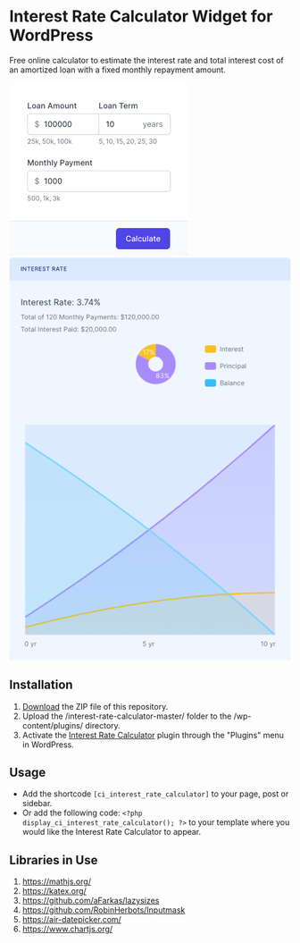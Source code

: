 # Interest Rate Calculator Widget for WordPress

Free online calculator to estimate the interest rate and total interest cost of an amortized loan with a fixed monthly repayment amount.

![Interest Rate Calculator Input Form](/assets/images/screenshot-1.png "Interest Rate Calculator Input Form")
![Interest Rate Calculator Calculation Results](/assets/images/screenshot-2.png "Interest Rate Calculator Calculation Results")

## Installation

1. [Download](https://github.com/pub-calculator-io/interest-rate-calculator/archive/refs/heads/master.zip) the ZIP file of this repository.
2. Upload the /interest-rate-calculator-master/ folder to the /wp-content/plugins/ directory.
3. Activate the [Interest Rate Calculator](https://www.calculator.io/interest-rate-calculator/ "Interest Rate Calculator Homepage") plugin through the "Plugins" menu in WordPress.

## Usage
* Add the shortcode `[ci_interest_rate_calculator]` to your page, post or sidebar.
* Or add the following code: `<?php display_ci_interest_rate_calculator(); ?>` to your template where you would like the Interest Rate Calculator to appear.

## Libraries in Use
1. https://mathjs.org/
2. https://katex.org/
3. https://github.com/aFarkas/lazysizes
4. https://github.com/RobinHerbots/Inputmask
5. https://air-datepicker.com/
6. https://www.chartjs.org/
